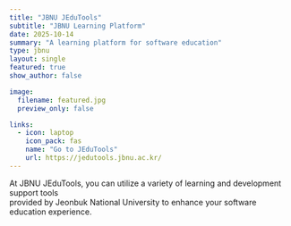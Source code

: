 ```yaml
---
title: "JBNU JEduTools"
subtitle: "JBNU Learning Platform"
date: 2025-10-14
summary: "A learning platform for software education"
type: jbnu
layout: single
featured: true
show_author: false

image:
  filename: featured.jpg
  preview_only: false

links:
  - icon: laptop
    icon_pack: fas
    name: "Go to JEduTools"
    url: https://jedutools.jbnu.ac.kr/
---
```

At JBNU JEduTools, you can utilize a variety of learning and development support tools  
provided by Jeonbuk National University to enhance your software education experience.
